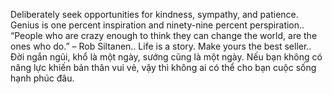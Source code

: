 Deliberately seek opportunities for kindness, sympathy, and patience.
Genius is one percent inspiration and ninety-nine percent perspiration..
 “People who are crazy enough to think they can change the world, are the ones who do.” – Rob Siltanen..
Life is a story. Make yours the best seller..
Đời ngắn ngủi, khổ là một ngày, sướng cũng là một ngày. Nếu bạn không có năng lực khiến bản thân vui vẻ, vậy thì không ai có thể cho bạn cuộc sống hạnh phúc đâu.
